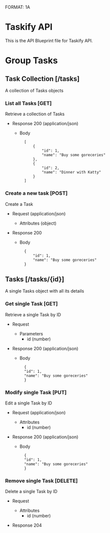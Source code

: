 FORMAT: 1A

# Taskify API
This is the API Blueprint file for Taskify API.

# Group Tasks

## Task Collection [/tasks]
A collection of Tasks objects

### List all Tasks [GET]
Retrieve a collection of Tasks

+ Response 200 (application/json)

    + Body

            [
                {
                    "id": 1, 
                    "name": "Buy some goreceries"
                },
                {
                    "id": 2, 
                    "name": "Dinner with Katty"
                }
            ]


### Create a new task [POST]
Create a Task

+ Request (application/json)

    + Attributes (object)

+ Response 200

    + Body

            {
                "id": 1,
                "name": "Buy some goreceries"
            }

## Tasks [/tasks/{id}]
A single Tasks object with all its details

### Get single Task [GET]
Retrieve a single Task by ID

+ Request

    + Parameters
        + id (number)

+ Response 200 (application/json)

    + Body

            {
            "id": 1, 
            "name": "Buy some goreceries"
            }

### Modify single Task [PUT]
Edit a single Task by ID

+ Request (application/json)

    + Attributes
        + id (number)

+ Response 200 (application/json)

    + Body

            {
            "id": 1, 
            "name": "Buy some goreceries"
            }
            
### Remove single Task [DELETE]
Delete a single Task by ID

+ Request

    + Attributes
        + id (number)

+ Response 204

